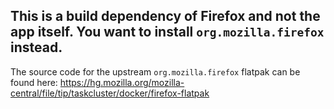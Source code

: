 ## This is a build dependency of Firefox and not the app itself. You want to install `org.mozilla.firefox` instead.
The source code for the upstream `org.mozilla.firefox` flatpak can be found here: https://hg.mozilla.org/mozilla-central/file/tip/taskcluster/docker/firefox-flatpak
